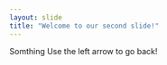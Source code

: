 ```yaml
---
layout: slide
title: "Welcome to our second slide!"
---
```

Somthing
Use the left arrow to go back!
